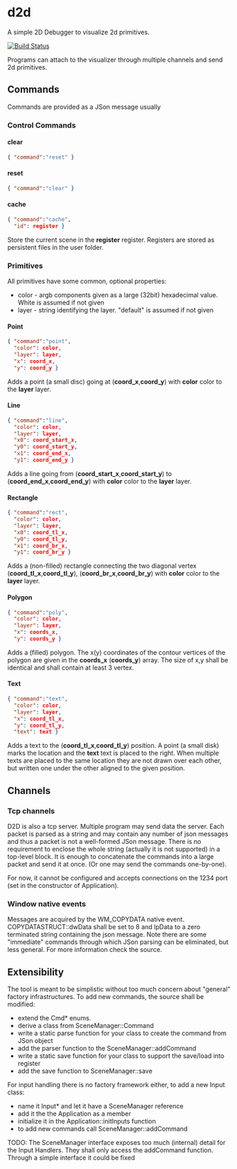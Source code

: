 # d2d
A simple 2D Debugger to visualize 2d primitives.

[![Build Status](https://travis-ci.org/zpgaal/d2d.svg?branch=master)](https://travis-ci.org/zpgaal/d2d)

Programs can attach to the visualizer through multiple channels and send 2d primitives.

## Commands
Commands are provided as a JSon message usually

### Control Commands

#### clear
 ```json
 { "command":"reset" }
 ```
#### reset
 ```json
 { "command":"clear" }
 ```
#### cache
 ```json
 { "command":"cache",
   "id": register }
 ```
 Store the current scene in the __register__ register. Registers are stored as persistent files in the user folder.

### Primitives
All primitives have some common, optional properties:
- color - argb components given as a large (32bit) hexadecimal value. White is assumed if not given
- layer - string identifying the layer. "default" is assumed if not given

#### Point
 ```json
 { "command":"point",
   "color": color,
   "layer": layer,
   "x": coord_x,
   "y": coord_y }
 ```
 Adds a point (a small disc) going at (__coord_x__,__coord_y__) with __color__ color to the __layer__ layer.

#### Line
 ```json
 { "command":"line",
   "color": color,
   "layer": layer,
   "x0": coord_start_x,
   "y0": coord_start_y,
   "x1": coord_end_x,
   "y1": coord_end_y }
 ```
 Adds a line going from (__coord_start_x__,__coord_start_y__) to (__coord_end_x__,__coord_end_y__) with __color__ color to the __layer__ layer.
 
#### Rectangle
 ```json
 { "command":"rect",
   "color": color,
   "layer": layer,
   "x0": coord_tl_x,
   "y0": coord_tl_y,
   "x1": coord_br_x,
   "y1": coord_br_y }
 ```
 Adds a (non-filled) rectangle connecting the two diagonal vertex  (__coord_tl_x__,__coord_tl_y__), (__coord_br_x__,__coord_br_y__) with __color__ color to the __layer__ layer.
 
#### Polygon
 ```json
 { "command":"poly",
   "color": color,
   "layer": layer,
   "x": coords_x,
   "y": coords_y }
 ```
 Adds a (filled) polygon. The x(y) coordinates of the contour vertices of the polygon are given in the __coords_x__ (__coords_y__) array. The size of x,y shall be identical and shall contain at least 3 vertex.
 
#### Text
 ```json
 { "command":"text",
   "color": color,
   "layer": layer,
   "x": coord_tl_x,
   "y": coord_tl_y,
   "text": text }
 ```
 Adds a text to the (__coord_tl_x__,__coord_tl_y__) position. A point (a small disk) marks the location and the __text__ text is placed to the right. When multiple texts are placed to the same location they are not drawn over each other, but written one under the other aligned to the given position.
 
## Channels

### Tcp channels
D2D is also a tcp server. Multiple program may send data the server. Each packet is parsed as a string and may contain any number of json messages and thus a packet is not a well-formed JSon message. There is no requirement to enclose the whole string (actually it is not supported) in a top-level block. It is enough to concatenate the commands into a large packet and send it at once. (Or one may send the commands one-by-one).

For now, it cannot be configured and accepts connections on the 1234 port (set in the constructor of Application).

### Window native events
Messages are acquired by the WM_COPYDATA native event. COPYDATASTRUCT::dwData shall be set to 8 and lpData to a zero terminated string containing the json message. Note there are some "immediate" commands through which JSon parsing can be eliminated, but less general. For more information check the source.

## Extensibility
The tool is meant to be simplistic without too much concern about "general" factory infrastructures. 
To add new commands, the source shall be modified:
 - extend the Cmd* enums.
 - derive a class from SceneManager::Command 
 - write a static parse function for your class to create the command from JSon object
 - add the parser function to the SceneManager::addCommand
 - write a static save function for your class to support the save/load into register
 - add the save function to SceneManager::save

For input handling there is no factory framework either, to add a new Input class:
 - name it Input* and let it have a SceneManager reference
 - add it the the Application as a member
 - initialize it in the Application::initInputs function
 - to add new commands call SceneManager::addCommand

TODO: The SceneManager interface exposes too much (internal) detail for the Input Handlers. They shall only access the addCommand function. Through a simple interface it could be fixed

